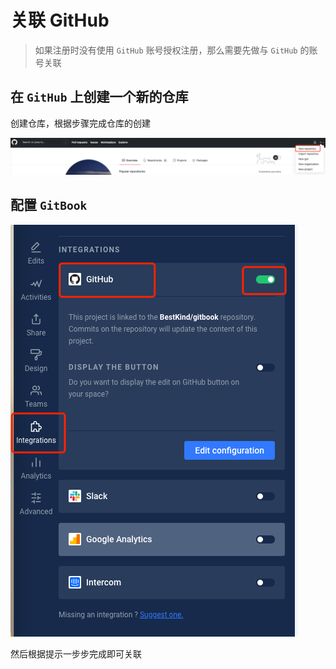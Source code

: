 # 关联 GitHub

> 如果注册时没有使用 `GitHub` 账号授权注册，那么需要先做与 `GitHub` 的账号关联

## 在 `GitHub` 上创建一个新的仓库

创建仓库，根据步骤完成仓库的创建

![image-20210106171008946](../../.gitbook/assets/image-20210106171008946.png)

## 配置 `GitBook`

![](../../.gitbook/assets/image-20210106171445424.png)

然后根据提示一步步完成即可关联

